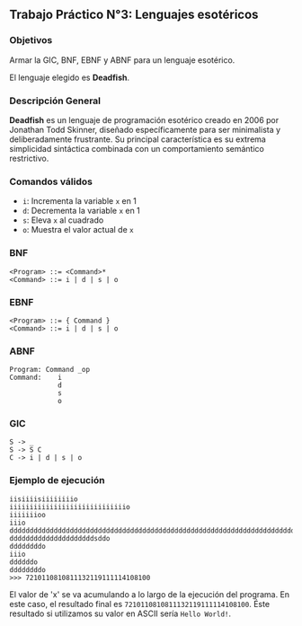 ## Trabajo Práctico N°3: Lenguajes esotéricos

### Objetivos

Armar la GIC, BNF, EBNF y ABNF para un lenguaje esotérico. 

El lenguaje elegido es **Deadfish**.

### Descripción General
**Deadfish** es un lenguaje de programación esotérico creado en 2006 por Jonathan Todd Skinner, diseñado específicamente para ser minimalista y deliberadamente frustrante. Su principal característica es su extrema simplicidad sintáctica combinada con un comportamiento semántico restrictivo.

### Comandos válidos
  - `i`: Incrementa la variable `x` en 1
  - `d`: Decrementa la variable `x` en 1
  - `s`: Eleva `x` al cuadrado
  - `o`: Muestra el valor actual de `x`

### BNF

```bnf
<Program> ::= <Command>*
<Command> ::= i | d | s | o
```

### EBNF

```ebnf
<Program> ::= { Command }
<Command> ::= i | d | s | o
```

### ABNF

```abnf
Program: Command _op
Command:    i
            d
            s
            o
``` 

### GIC

```gic
S -> _
S -> S C
C -> i | d | s | o
```

### Ejemplo de ejecución

``` deadfish
iisiiiisiiiiiiiio
iiiiiiiiiiiiiiiiiiiiiiiiiiiiio
iiiiiiioo
iiio
dddddddddddddddddddddddddddddddddddddddddddddddddddddddddddddddddddddddddddddddo
dddddddddddddddddddddsddo
ddddddddo
iiio
ddddddo
ddddddddo
>>> 7210110810811132119111114108100
```

El valor de 'x' se va acumulando a lo largo de la ejecución del programa. En este caso, el resultado final es `7210110810811132119111114108100`. Éste resultado si utilizamos su valor en ASCII sería `Hello World!`.